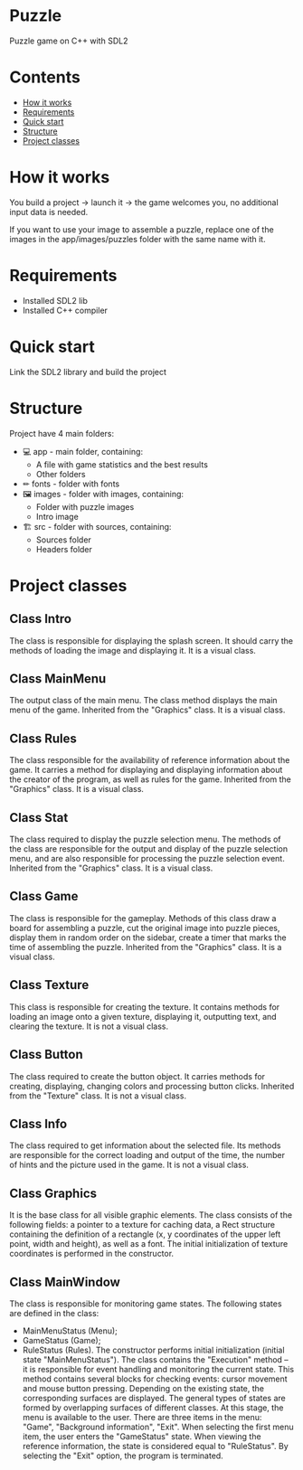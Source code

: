 # Puzzle
Puzzle game on C++ with SDL2

# Contents
- [How it works](#how-it-works)
- [Requirements](#requirements)
- [Quick start](#quick-start)
- [Structure](#structure)
- [Project classes](#project-classes)

# How it works

You build a project -> launch it -> the game welcomes you, no additional input data is needed. 

If you want to use your image to assemble a puzzle, replace one of the images in the app/images/puzzles folder with the same name with it.

# Requirements

* Installed SDL2 lib
* Installed C++ compiler

# Quick start

Link the SDL2 library and build the project

# Structure

Project have 4 main folders:

* 💻 app - main folder, containing:
	* A file with game statistics and the best results
	* Other folders
* ✏ fonts - folder with fonts
* 🖼 images - folder with images, containing:
	* Folder with puzzle images
	* Intro image
* 🏗 src - folder with sources, containing:
	* Sources folder
	* Headers folder

# Project classes

## Class Intro

The class is responsible for displaying the splash screen. It should carry the methods of loading the image and displaying it. It is a visual class.

## Class MainMenu

The output class of the main menu. The class method displays the main menu of the game. Inherited from the "Graphics" class. It is a visual class.

## Class Rules

The class responsible for the availability of reference information about the game. It carries a method for displaying and displaying information about the creator of the program, as well as rules for the game. Inherited from the "Graphics" class. It is a visual class.

## Class Stat

The class required to display the puzzle selection menu. The methods of the class are responsible for the output and display of the puzzle selection menu, and are also responsible for processing the puzzle selection event. Inherited from the "Graphics" class. It is a visual class.

## Class Game

The class is responsible for the gameplay. Methods of this class draw a board for assembling a puzzle, cut the original image into puzzle pieces, display them in random order on the sidebar, create a timer that marks the time of assembling the puzzle. Inherited from the "Graphics" class. It is a visual class.

## Class Texture

This class is responsible for creating the texture. It contains methods for loading an image onto a given texture, displaying it, outputting text, and clearing the texture. It is not a visual class.

## Class Button

The class required to create the button object. It carries methods for creating, displaying, changing colors and processing button clicks. Inherited from the "Texture" class. It is not a visual class.

## Class Info

The class required to get information about the selected file. Its methods are responsible for the correct loading and output of the time, the number of hints and the picture used in the game. It is not a visual class.

## Class Graphics

It is the base class for all visible graphic elements. The class consists of the following fields: a pointer to a texture for caching data, a Rect structure containing the definition of a rectangle (x, y coordinates of the upper left point, width and height), as well as a font. The initial initialization of texture coordinates is performed in the constructor.

## Class MainWindow

The class is responsible for monitoring game states.
The following states are defined in the class:
* MainMenuStatus (Menu);
* GameStatus (Game);
* RuleStatus (Rules).
The constructor performs initial initialization (initial state "MainMenuStatus"). The class contains the "Execution" method – it is responsible for event handling and monitoring the current state. This method contains several blocks for checking events: cursor movement and mouse button pressing. Depending on the existing state, the corresponding surfaces are displayed. The general types of states are formed by overlapping surfaces of different classes. At this stage, the menu is available to the user. There are three items in the menu: "Game", "Background information", "Exit".
When selecting the first menu item, the user enters the "GameStatus" state.
When viewing the reference information, the state is considered equal to "RuleStatus".
By selecting the "Exit" option, the program is terminated.